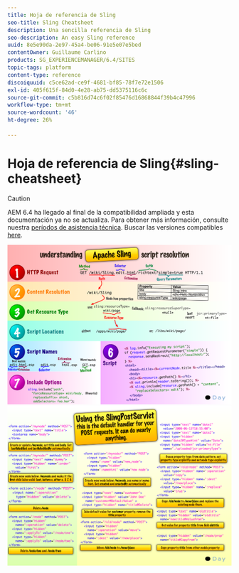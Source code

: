 ```yaml
---
title: Hoja de referencia de Sling
seo-title: Sling Cheatsheet
description: Una sencilla referencia de Sling
seo-description: An easy Sling reference
uuid: 8e5e90da-2e97-45a4-be06-91e5e07e5bed
contentOwner: Guillaume Carlino
products: SG_EXPERIENCEMANAGER/6.4/SITES
topic-tags: platform
content-type: reference
discoiquuid: c5ce62ad-ce9f-4681-bf85-78f7e72e1506
exl-id: 405f615f-84d0-4e28-ab75-dd5375116c6c
source-git-commit: c5b816d74c6f02f85476d16868844f39b4c47996
workflow-type: tm+mt
source-wordcount: '46'
ht-degree: 26%

---
```


# Hoja de referencia de Sling{#sling-cheatsheet}

>[!CAUTION]
>
>AEM 6.4 ha llegado al final de la compatibilidad ampliada y esta documentación ya no se actualiza. Para obtener más información, consulte nuestra [períodos de asistencia técnica](https://helpx.adobe.com/es/support/programs/eol-matrix.html). Buscar las versiones compatibles [here](https://experienceleague.adobe.com/docs/).

![chlimage_1-97](assets/chlimage_1-97.png) ![imagen_1-98](assets/chlimage_1-98.png)
